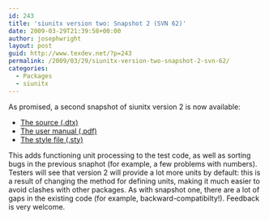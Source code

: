 ```yaml
---
id: 243
title: 'siunitx version two: Snapshot 2 (SVN 62)'
date: 2009-03-29T21:39:58+00:00
author: josephwright
layout: post
guid: http://www.texdev.net/?p=243
permalink: /2009/03/29/siunitx-version-two-snapshot-2-svn-62/
categories:
  - Packages
  - siunitx
---
```

As promised, a second snapshot of siunitx version 2 is now available:

- [The source  (.dtx)](/wp-content/uploads/2009/03/siunitx.dtx)
- [The user manual (.pdf)](/wp-content/uploads/2009/03/siunitx.pdf)
- [The style file  (.sty)](/wp-content/uploads/2009/03/siunitx.sty)

This adds functioning unit processing to the test code, as well as sorting bugs in the previous snaphot (for example, a few problems with numbers). Testers will see that version 2 will provide a lot more units by default: this is a result of changing the method for defining units, making it much easier to avoid clashes with other packages. As with snapshot one, there are a lot of gaps in the existing code (for example, backward-compatibilty!). Feedback is very welcome.
